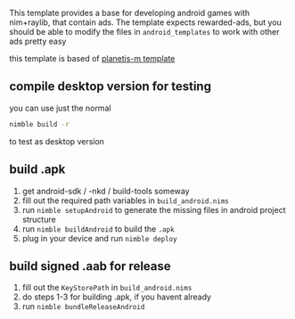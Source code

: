 This template provides a base for developing android games with nim+raylib, that contain ads.
The template expects rewarded-ads, but you should be able to modify the files in `android_templates` to work with other ads pretty easy

this template is based of [planetis-m template](https://github.com/planetis-m/naylib-game-template)

## compile desktop version for testing

you can use just the normal
```bash
nimble build -r
```
to test as desktop version

## build .apk

1. get android-sdk / -nkd / build-tools someway
2. fill out the required path variables in `build_android.nims`
3. run `nimble setupAndroid` to generate the missing files in android project structure
4. run `nimble buildAndroid` to build the `.apk`
5. plug in your device and run `nimble deploy`

## build signed .aab for release

1. fill out the `KeyStorePath` in `build_android.nims`
2. do steps 1-3 for building .apk, if you havent already
3. run `nimble bundleReleaseAndroid`
